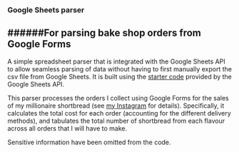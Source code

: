### Google Sheets parser
######For parsing bake shop orders from Google Forms
---
A simple spreadsheet parser that is integrated with the Google Sheets API to allow seamless parsing of data without having to first manually export the csv file from Google Sheets. It is built using the [starter code](https://developers.google.com/sheets/api/quickstart/python) provided by the Google Sheets API. 

This parser processes the orders I collect using Google Forms for the sales of my millionaire shortbread (see [my Instagram](https://www.instagram.com/brd_n_bttr/) for details). Specifically, it calculates the total cost for each order (accounting for the different delivery methods), and tabulates the total number of shortbread from each flavour across all orders that I will have to make.

Sensitive information have been omitted from the code.


